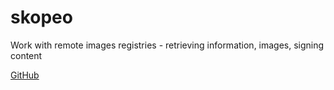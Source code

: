 # skopeo

Work with remote images registries - retrieving information, images, signing content

[GitHub](https://github.com/containers/skopeo)
